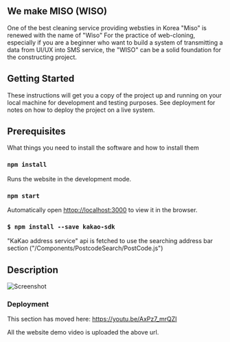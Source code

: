 ## We make MISO (WISO) 
One of the best cleaning service providing websties in Korea "Miso" is renewed with the name of "Wiso"
For the practice of web-cloning, especially if you are a beginner who want to build a system of transmitting a data from UI/UX into SMS service, the "WISO" can be a solid foundation for the constructing project.  


## Getting Started
These instructions will get you a copy of the project up and running on your local machine for development and testing purposes. See deployment for notes on how to deploy the project on a live system.
## Prerequisites
What things you need to install the software and how to install them
### `npm install`

Runs the website in the development mode. <br />
### `npm start`
Automatically open [httop://localhost:3000](httop://localhost:3000) to view it in the browser. 

### `$ npm install --save kakao-sdk`
"KaKao address service" api is fetched to use the searching address bar section ("/Components/PostcodeSearch/PostCode.js")


## Description 
![Screenshot](https://file:///Users/ykim5470/Documents/123.png)

### Deployment

This section has moved here: https://youtu.be/AxPz7_mrQZI

All the website demo video is uploaded the above url. 
